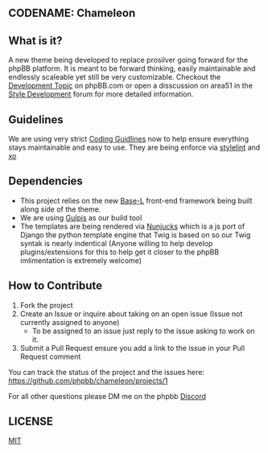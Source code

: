 ## CODENAME: Chameleon

## What is it?
A new theme being developed to replace prosilver going forward for the phpBB platform. It is meant to be forward thinking, easily maintainable and endlessly scaleable yet still be very customizable. Checkout the [Development Topic](https://area51.phpbb.com/docs/dev/development/index.html) on phpBB.com or open a disscussion on area51 in the [Style Development](https://area51.phpbb.com/phpBB/viewforum.php?f=131&sid=719d3d0bbf257d54cbe43d1dfb4fb8c2) forum for more detailed information.

## Guidelines
We are using very strict [Coding Guidlines](https://area51.phpbb.com/docs/dev/development/index.html) now to help ensure everything stays maintainable and easy to use. They are being enforce via [stylelint](https://stylelint.io/) and [xo](https://github.com/xojs/xo)

## Dependencies
 - This project relies on the new [Base-L](https://github.com/hanakin/base-l) front-end framework being built along side of the theme.
 - We are using [Gulpjs](https://gulpjs.com/) as our build tool
 - The templates are being rendered via [Nunjucks](https://mozilla.github.io/nunjucks/) which is a js port of Django the python template engine that Twig is based on so our Twig syntak is nearly indentical (Anyone willing to help develop plugins/extensions for this to help get it closer to the phpBB imlimentation is extremely welcome)

## How to Contribute
1. Fork the project
2. Create an Issue or inquire about taking on an open issue (Issue not currently assigned to anyone)
	- To be assigned to an issue just reply to the issue asking to work on it.
3. Submit a Pull Request ensure you add a link to the issue in your Pull Request comment

You can track the status of the project and the issues here: https://github.com/phpbb/chameleon/projects/1

For all other questions please DM me on the phpbb [Discord](https://discord.gg/y6kjMdA)

## LICENSE
[MIT](https://opensource.org/licenses/MIT)
